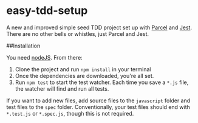 # easy-tdd-setup

A new and improved simple seed TDD project set up with [Parcel](https://parceljs.org/) and [Jest](https://jestjs.io/). There are no other bells or whistles, just Parcel and Jest.

##Installation

You need [nodeJS](https://nodejs.org/en/). From there:

1. Clone the project and run `npm install` in your terminal
1. Once the dependencies are downloaded, you're all set.
1. Run `npm test` to start the test watcher. Each time you save a `*.js` file, the watcher will find and run all tests.

If you want to add new files, add source files to the `javascript` folder and test files to the `spec` folder. Conventionally, your test files should end with `*.test.js` or `*.spec.js`, though this is not required.
